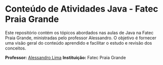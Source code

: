# Conteúdo de Atividades Java - Fatec Praia Grande

Este repositório contém os tópicos abordados nas aulas de Java na Fatec Praia Grande, 
ministradas pelo professor Alessandro. O objetivo é fornecer uma visão geral do conteúdo aprendido e facilitar o estudo e revisão dos conceitos.


**Professor:** [Alessandro Lima](https://www.linkedin.com/in/alessandrofpl/)
**Instituição:** Fatec Praia Grande
